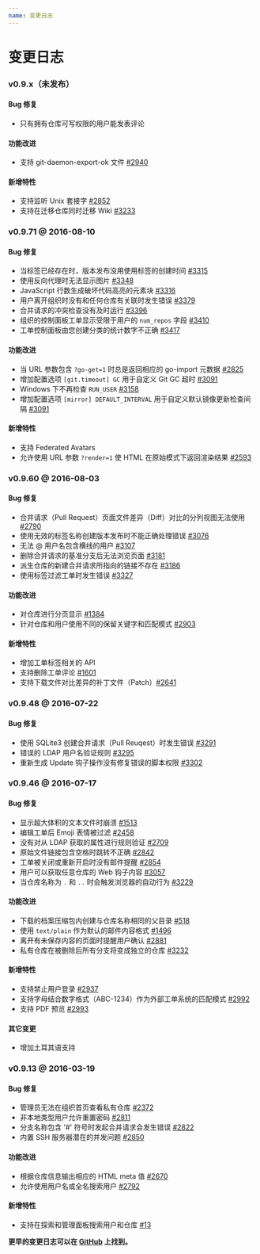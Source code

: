 ```yaml
---
name: 变更日志
---
```


# 变更日志

### v0.9.x（未发布）

#### Bug 修复

- 只有拥有仓库可写权限的用户能发表评论

#### 功能改进

- 支持 git-daemon-export-ok 文件 [#2940](https://github.com/gogits/gogs/issues/2940)

#### 新增特性

- 支持监听 Unix 套接字 [#2852](https://github.com/gogits/gogs/pull/2852)
- 支持在迁移仓库同时迁移 Wiki [#3233](https://github.com/gogits/gogs/pull/3233)

### v0.9.71 @ 2016-08-10

#### Bug 修复

- 当标签已经存在时，版本发布没用使用标签的创建时间 [#3315](https://github.com/gogits/gogs/issues/3315)
- 使用反向代理时无法显示图片 [#3348](https://github.com/gogits/gogs/issues/3348)
- JavaScript 行数生成破坏代码高亮的元素块 [#3316](https://github.com/gogits/gogs/issues/3316)
- 用户离开组织时没有和任何仓库有关联时发生错误 [#3379](https://github.com/gogits/gogs/issues/3379)
- 合并请求的冲突检查没有及时运行 [#3396](https://github.com/gogits/gogs/issues/3396)
- 组织的控制面板工单显示受限于用户的 `num_repos` 字段 [#3410](https://github.com/gogits/gogs/issues/3410)
- 工单控制面板由您创建分类的统计数字不正确 [#3417](https://github.com/gogits/gogs/issues/3417)

#### 功能改进

- 当 URL 参数包含 `?go-get=1` 时总是返回相应的 go-import 元数据 [#2825](https://github.com/gogits/gogs/issues/2825)
- 增加配置选项 `[git.timeout] GC` 用于自定义 Git GC 超时 [#3091](https://github.com/gogits/gogs/issues/3091)
- Windows 下不再检查 `RUN_USER` [#3158](https://github.com/gogits/gogs/issues/3158)
- 增加配置选项 `[mirror] DEFAULT_INTERVAL` 用于自定义默认镜像更新检查间隔 [#3091](https://github.com/gogits/gogs/issues/3091)

#### 新增特性

- 支持 Federated Avatars
- 允许使用 URL 参数 `?render=1` 使 HTML 在原始模式下返回渲染结果 [#2593](https://github.com/gogits/gogs/issues/2593)

### v0.9.60 @ 2016-08-03

#### Bug 修复

- 合并请求（Pull Request）页面文件差异（Diff）对比的分列视图无法使用 [#2790](https://github.com/gogits/gogs/issues/2790)
- 使用无效的标签名称创建版本发布时不能正确处理错误 [#3076](https://github.com/gogits/gogs/issues/3076)
- 无法 @ 用户名包含横线的用户 [#3107](https://github.com/gogits/gogs/issues/3107)
- 删除合并请求的基准分支后无法浏览页面 [#3181](https://github.com/gogits/gogs/issues/3181)
- 派生仓库的新建合并请求所指向的链接不存在 [#3186](https://github.com/gogits/gogs/issues/3186)
- 使用标签过滤工单时发生错误 [#3327](https://github.com/gogits/gogs/issues/3327)

#### 功能改进

- 对仓库进行分页显示 [#1384](https://github.com/gogits/gogs/issues/1384)
- 针对仓库和用户使用不同的保留关键字和匹配模式 [#2903](https://github.com/gogits/gogs/issues/2903)

#### 新增特性

- 增加工单标签相关的 API
- 支持删除工单评论 [#1601](https://github.com/gogits/gogs/issues/1601)
- 支持下载文件对比差异的补丁文件（Patch）[#2641](https://github.com/gogits/gogs/issues/2641)

### v0.9.48 @ 2016-07-22

#### Bug 修复

- 使用 SQLite3 创建合并请求（Pull Reuqest）时发生错误 [#3291](https://github.com/gogits/gogs/issues/3291)
- 错误的 LDAP 用户名验证规则 [#3295](https://github.com/gogits/gogs/issues/3295)
- 重新生成 Update 钩子操作没有修复错误的脚本权限 [#3302](https://github.com/gogits/gogs/issues/3302)

### v0.9.46 @ 2016-07-17

#### Bug 修复

- 显示超大体积的文本文件时崩溃 [#1513](https://github.com/gogits/gogs/issues/1513)
- 编辑工单后 Emoji 表情被过滤 [#2458](https://github.com/gogits/gogs/issues/2458)	
- 没有对从 LDAP 获取的属性进行规则验证 [#2709](https://github.com/gogits/gogs/issues/2709)
- 原始文件链接包含空格时跳转不正确 [#2842](https://github.com/gogits/gogs/issues/2842)
- 工单被关闭或重新开启时没有邮件提醒 [#2854](https://github.com/gogits/gogs/issues/2854)
- 用户可以获取任意仓库的 Web 钩子内容 [#3057](https://github.com/gogits/gogs/issues/3057)
- 当仓库名称为 `.` 和 `..` 时会触发浏览器的自动行为 [#3229](https://github.com/gogits/gogs/issues/3229)

#### 功能改进

- 下载的档案压缩包内创建与仓库名称相同的父目录 [#518](https://github.com/gogits/gogs/issues/518)
- 使用 `text/plain` 作为默认的邮件内容格式 [#1496](https://github.com/gogits/gogs/issues/1496)
- 离开有未保存内容的页面时提醒用户确认 [#2881](https://github.com/gogits/gogs/issues/2881)
- 私有仓库在被删除后所有分支将变成独立的仓库 [#3232](https://github.com/gogits/gogs/pull/3232)

#### 新增特性

- 支持禁止用户登录 [#2937](https://github.com/gogits/gogs/issues/2937)
- 支持字母结合数字格式（ABC-1234）作为外部工单系统的匹配模式 [#2992](https://github.com/gogits/gogs/issues/2992)
- 支持 PDF 预览 [#2993](https://github.com/gogits/gogs/issues/2993)

#### 其它变更

- 增加土耳其语支持

### v0.9.13 @ 2016-03-19

#### Bug 修复

- 管理员无法在组织首页查看私有仓库 [#2372](https://github.com/gogits/gogs/issues/2372)
- 非本地类型用户允许重置密码 [#2811](https://github.com/gogits/gogs/issues/2811)
- 分支名称包含 '#' 符号时发起合并请求会发生错误 [#2822](https://github.com/gogits/gogs/issues/2822)
- 内置 SSH 服务器潜在的并发问题 [#2850](https://github.com/gogits/gogs/issues/2850)

#### 功能改进

- 根据仓库信息输出相应的 HTML meta 值 [#2670](https://github.com/gogits/gogs/issues/2670)
- 允许使用用户名或全名搜索用户 [#2792](https://github.com/gogits/gogs/issues/2792)

#### 新增特性

- 支持在探索和管理面板搜索用户和仓库 [#13](https://github.com/gogits/gogs/issues/13)

**更早的变更日志可以在 [GitHub](https://github.com/gogits/gogs/releases?after=v0.9.13) 上找到。**
